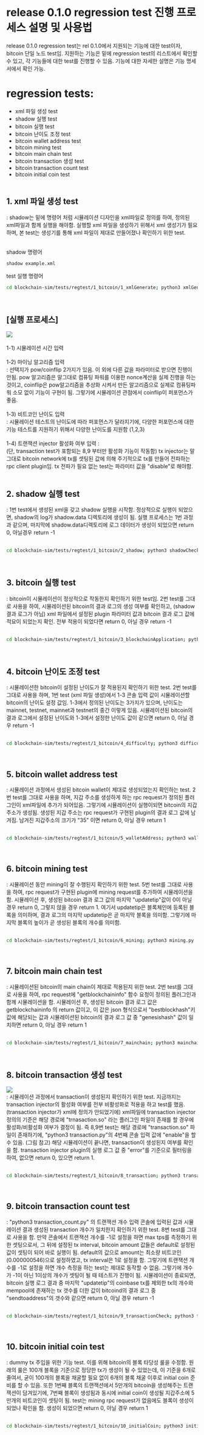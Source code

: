 # release 0.1.0 regression test 진행 프로세스 설명 및 사용법

release 0.1.0 regression test는 rel 0.1.0에서 지원되는 기능에 대한 test이자, bitcoin 단일 노드 test임. 지원하는 기능은 밑에 regression test의 리스트에서 확인할 수 있고, 각 기능들에 대한 test를 진행할 수 있음. 기능에 대한 자세한 설명은 기능 명세서에서 확인 가능.

# regression tests:
  + xml 파일 생성 test
  + shadow 실행 test
  + bitcoin 실행 test
  + bitcoin 난이도 조정 test
  + bitcoin wallet address test
  + bitcoin mining test
  + bitcoin main chain test
  + bitcoin transaction 생성 test
  + bitcoin transaction count test
  + bitcoin initial coin test <br><br>

## 1. xml 파일 생성 test <br>

: shadow는 밑에 명령어 처럼 시뮬레이션 디자인을 xml파일로 정의를 하여, 정의된 xml파일과 함께 실행을 해야함. 실행할 xml 파일을 생성하기 위해서 xml 생성기가 필요하며, 본 test는 생성기를 통해 xml 파일이 제대로 만들어졌나 확인하기 위한 test. <br><br>

shadow 명령어
```bash
shadow example.xml
```

test 실행 명령어
```bash
cd blockchain-sim/tests/regtest/1_bitcoin/1_xmlGenerate; python3 xmlGen_test.py
```

<br>

## [실행 프로세스]<br>

![](./images/1_1.png) <br><br>
1-1) 시뮬레이션 시간 입력 <br><br>
1-2) 마이닝 알고리즘 입력 <br> : 선택지가 pow/coinflip 2가지가 있음. 이 외에 다른 값을 파라미터로 받으면 진행이 안됨. pow 알고리즘은 말그대로 컴퓨팅 파워를 이용한 nonce계산을 실제 진행을 하는 것이고, coinflip은 pow알고리즘을 추상화 시켜서 만든 알고리즘으로 실제로 컴퓨팅파워 소모 없이 기능이 구현이 됨. 그렇기에 시뮬레이션 관점에서 coinflip이 퍼포먼스가 좋음.<br><br>
1-3) 비트코인 난이도 입력 <br> : 시뮬레이션 테스트의 난이도에 따라 퍼포먼스가 달라지기에, 다양한 퍼포먼스에 대한 기능 테스트를 지원하기 위해서 다양한 난이도를 지원함 (1,2,3) <br><br>
1-4) 트랜잭션 injector 활성화 여부 입력 : <br> (단, transaction test가 포함되는 8,9 부터만 활성화 기능이 작동함) tx injector는 말 그대로 bitcoin network에 tx를 셋팅된 값에 의해 주기적으로 tx를 만들어 전파하는 rpc client plugin임. tx 전파가 필요 없는 test는 파라미터 값을 "disable"로 해야함. <br><br>


## 2. shadow 실행 test

: 1번 test에서 생성된 xml을 갖고 shadow 실행을 시작함. 정상적으로 실행이 되었으면, shadow의 log가 shadow.data 디렉토리에 생성이 됨. 실행 프로세스는 1번 과정과 같으며, 마지막에 shadow.data디렉토리에 로그 데이터가 생성이 되었으면 return 0, 아닐경우 return -1<br><br>

```bash
cd blockchain-sim/tests/regtest/1_bitcoin/2_shadow; python3 shadowCheck.py
```
<br>

## 3. bitcoin 실행 test
: bitcoin이 시뮬레이션이 정상적으로 작동한지 확인하기 위한 test임. 2번 test를 그대로 사용을 하여, 시뮬레이션된 bitcoin의 결과 로그의 생성 여부를 확인하고, (shadow 결과 로그가 아님) xml 파일에서 설정된 plugin 파라미터 값과 bitcoin 결과 로그 값에 적요이 되었는지 확인. 전부 적용이 되었다면 return 0, 아닐 경우 return -1 <br><br>
```bash
cd blockchain-sim/tests/regtest/1_bitcoin/3_blockchainApplication; python3 bitcoinApplication.py
```
<br>

## 4. bitcoin 난이도 조정 test
: 시뮬레이션한 bitcoin이 설정된 난이도가 잘 적용된지 확인하기 위한 test. 2번 test를 그대로 사용을 하며, 1번 test (xml 파일 생성)에서 1-3 콘솔 입력 값이 시뮬레이션할 bitcoin의 난이도 설정 값임. 1-3에서 정의된 난이도는 3가지가 있으며, 난이도는 mainnet, testnet, mainnet과 testnet의 중간 이렇게 있음. 시뮬레이션된 bitcoin의 결과 로그에서 설정된 난이도와 1-3에서 설정한 난이도 값이 같으면 return 0, 아닐 경우 return -1 <br><br>

```bash
cd blockchain-sim/tests/regtest/1_bitcoin/4_difficulty; python3 difficulty.py
```
<br>

## 5. bitcoin wallet address test
: 시뮬레이션 과정에서 생성된 bitcoin wallet이 제대로 생성되었는지 확인하는 test. 2번 test를 그대로 사용을 하며, 지갑 주소를 생성하게 하는 rpc request가 정의된 플러그인이 xml파일에 추가가 되어있음. 그렇기에 시뮬레이션이 실행이되면 bitcoin의 지갑주소가 생성됨. 생성된 지갑 주소는 rpc request가 구현된 plugin의 결과 로그 값에 남겨짐. 남겨진 지갑주소의 크기가 "35" 이면 return 0, 아닐 경우 return 1 <br><br>

```bash
cd blockchain-sim/tests/regtest/1_bitcoin/5_walletAddress; python3 walletAddress.py
```
<br>

## 6. bitcoin mining test
: 시뮬레이션 동안 mining이 잘 수행된지 확인하기 위한 test. 5번 test를 그대로 사용을 하여, rpc request가 구현된 plugin에 mining request를 추가하여 시뮬레이션을함. 시뮬레이션 후, 생성된 bitcoin 결과 로그 값의 마지막 "updatetip"값이 0이 아닐 경우 return 0, 그렇지 않을 경우 return 1. 여기서 updatetip은 블록체인에 등록된 블록을 의미하며, 결과 로그의 마지막 updatetip은 곧 마지막 블록을 의미함. 그렇기에 마지막 블록의 높이가 곧 생성된 블록의 개수를 의미함. <br><br>

```bash
cd blockchain-sim/tests/regtest/1_bitcoin/6_mining; python3 mining.py
```
<br>

## 7. bitcoin main chain test
: 시뮬레이션된 bitcoin의 main chain이 제대로 적용된지 위한 test. 2번 test를 그대로 사용을 하여, rpc request에 "getblockchaininfo" 함수 요청이 정의된 플러그인과 함께 시뮬레이션을 함. 시뮬레이션 후, 생성된 bitcoin 결과 로그 값은 getblockchaininfo 의 return 값이고, 이 값은 json 형식으로서 "bestblockhash"키 값에 해당되는 값과 시뮬레이션된 bitcoin의 결과 로그 값 중 "genesishash" 값이 일치하면 return 0, 아닐 경우 return 1 <br><br>

```bash
cd blockchain-sim/tests/regtest/1_bitcoin/7_mainchain; python3 mainchaintest.py
```
<br>

## 8. bitcoin transaction 생성 test
![](./images/1_2.png) <br>
: 시뮬레이션 과정에서 transaction이 생성된지 확인하기 위한 test. 지금까지는 transaction injector의 활성화 여부를 전부 비활성화로 적용을 하고 test를 했음. (transaction injector가 xml에 정의가 안되었기에) xml파일에 transaction injector 정의의 기준은 해당 경로에 "trnasaction.so" 라는 플러그인 파일이 존재를 할 경우에 활성화/비활성화 여부가 결정이 됨. 즉 8,9번 test는 해당 경로에 "transaction.so" 파일이 존재하기에, "python3 transaction.py"의 4번째 콘솔 입력 값에 "enable"을 할 수 있음. (그림 참고) 해당 시뮬레이션이 끝나면, transaction이 생성된지 여부를 확인을 함. transaction injector plugin의 실행 로그 값 중 "error"를 기준으로 필터링을 하여, 없으면 
return 0, 있으면 return 1. <br><br>
```bash
cd blockchain-sim/tests/regtest/1_bitcoin/8_transaction; python3 transaction.py
```
<br>

## 9. bitcoin transaction count test
: "python3 transaction_count.py" 의 트랜잭션 개수 입력 콘솔에 입력된 값과 시뮬레이션 결과 생성된 transaction 개수가 일치한지 확인하기 위한 test. 8번 test를 그대로 사용을 함. 만약 콘솔에서 트랜잭션 개수를 -1로 설정을 하면 max tps를 측정하기 위한 셋팅으로서, 그 뒤에 설정된 tx interval, bitcoin amount 값들은 default로 설정된 값이 셋팅이 되어 바로 실행이 됨. default의 값으로 amount는 최소량 비트코인(0.000000546)으로 설정하였고, tx interval은 1로 설정을 함. 그렇기에 트랜잭션 개수를 -1로 설정을 하면 개수 측정을 하는 test는 제대로 동작할 수 없음. 그렇기에 개수가 -1이 아닌 1이상의 개수가 셋팅이 될 때 테스트가 진행이 됨. 시뮬레이션이 종료되면, bitcoin 실행 로그 결과 중 마지막 "updatetip"의 coinbase tx를 제외한 tx의 개수와 mempool에 존재하는 tx 갯수를 더한 값이 bitcoind의 결과 로그 중 "sendtoaddress"의 갯수와 같으면 return 0, 아닐 경우 return -1<br><br>


```bash
cd blockchain-sim/tests/regtest/1_bitcoin/9_transactionCheck; python3 transaction_count.py
```
<br>

## 10. bitcoin initial coin test

: dummy tx 주입을 위한 기능 test. 이를 위해 bitcoin의 블록 타당성 룰을 수정함. 원래의 룰은 100개 블록을 기준으로 정당한 tx가 생성이 될 수 있었는데, 이 기준을 6개로 줄여서, 굳이 100개의 블록을 채굴할 필요 없이 6개의 블록 채굴 이후로 initial coin 준비를 할 수 있음. 또한 1번째 블록의 트랜잭션에서 5만개의 bitcoin을 생성해주는 트랜잭션이 담겨있기에, 7번째 블록이 생성됨과 동시에 initial coin이 생성될 지갑주소에 5만개의 비트코인이 셋팅이 됨. test는 mining rpc request가 없음에도 블록이 생성이되었나 확인을 함. 생성이 되었으면 return 0, 아닐 경우 return 1<br><br>
```bash
cd blockchain-sim/tests/regtest/1_bitcoin/10_initialCoin; python3 initialCoin.py
```
<br>